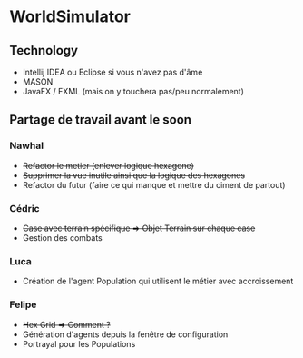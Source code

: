 # WorldSimulator

## Technology

- Intellij IDEA ou Eclipse si vous n'avez pas d'âme
- MASON
- JavaFX / FXML (mais on y touchera pas/peu normalement)

## Partage de travail avant le soon

### Nawhal
- ~~Refactor le metier (enlever logique hexagone)~~
- ~~Supprimer la vue inutile ainsi que la logique des hexagones~~
- Refactor du futur (faire ce qui manque et mettre du ciment de partout)

### Cédric
- ~~Case avec terrain spécifique => Objet Terrain sur chaque case~~
- Gestion des combats

### Luca
- Création de l'agent Population qui utilisent le métier avec accroissement

### Felipe
- ~~Hex Grid => Comment ?~~
- Génération d'agents depuis la fenêtre de configuration
- Portrayal pour les Populations
